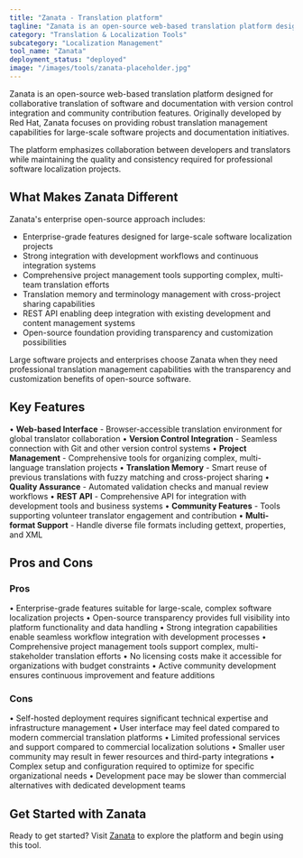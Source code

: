 ```yaml
---
title: "Zanata - Translation platform"
tagline: "Zanata is an open-source web-based translation platform designed for collaborative translation of software and documentation with version control integration and community contribution features..."
category: "Translation & Localization Tools"
subcategory: "Localization Management"
tool_name: "Zanata"
deployment_status: "deployed"
image: "/images/tools/zanata-placeholder.jpg"
---
```


Zanata is an open-source web-based translation platform designed for collaborative translation of software and documentation with version control integration and community contribution features. Originally developed by Red Hat, Zanata focuses on providing robust translation management capabilities for large-scale software projects and documentation initiatives.

The platform emphasizes collaboration between developers and translators while maintaining the quality and consistency required for professional software localization projects.

## What Makes Zanata Different

Zanata's enterprise open-source approach includes:
- Enterprise-grade features designed for large-scale software localization projects
- Strong integration with development workflows and continuous integration systems
- Comprehensive project management tools supporting complex, multi-team translation efforts
- Translation memory and terminology management with cross-project sharing capabilities
- REST API enabling deep integration with existing development and content management systems
- Open-source foundation providing transparency and customization possibilities

Large software projects and enterprises choose Zanata when they need professional translation management capabilities with the transparency and customization benefits of open-source software.

## Key Features

• **Web-based Interface** - Browser-accessible translation environment for global translator collaboration
• **Version Control Integration** - Seamless connection with Git and other version control systems
• **Project Management** - Comprehensive tools for organizing complex, multi-language translation projects
• **Translation Memory** - Smart reuse of previous translations with fuzzy matching and cross-project sharing
• **Quality Assurance** - Automated validation checks and manual review workflows
• **REST API** - Comprehensive API for integration with development tools and business systems
• **Community Features** - Tools supporting volunteer translator engagement and contribution
• **Multi-format Support** - Handle diverse file formats including gettext, properties, and XML

## Pros and Cons

### Pros
• Enterprise-grade features suitable for large-scale, complex software localization projects
• Open-source transparency provides full visibility into platform functionality and data handling
• Strong integration capabilities enable seamless workflow integration with development processes
• Comprehensive project management tools support complex, multi-stakeholder translation efforts
• No licensing costs make it accessible for organizations with budget constraints
• Active community development ensures continuous improvement and feature additions

### Cons
• Self-hosted deployment requires significant technical expertise and infrastructure management
• User interface may feel dated compared to modern commercial translation platforms
• Limited professional services and support compared to commercial localization solutions
• Smaller user community may result in fewer resources and third-party integrations
• Complex setup and configuration required to optimize for specific organizational needs
• Development pace may be slower than commercial alternatives with dedicated development teams

## Get Started with Zanata

Ready to get started? Visit [Zanata](http://zanata.org/) to explore the platform and begin using this tool.
